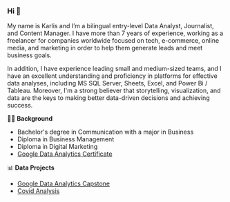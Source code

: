 ### Hi 👋

My name is Karlis and I’m a bilingual entry-level Data Analyst, Journalist, and  Content Manager. I have more than  7 years of experience, working as a freelancer for companies worldwide focused on tech, e-commerce, online media, and marketing in order to help them generate leads and meet business goals.

In addition, I have experience leading small and medium-sized teams, and I have an excellent understanding and proficiency in platforms for effective data analyses, including  MS SQL Server, Sheets, Excel, and Power Bi / Tableau. Moreover,  I'm a strong believer that storytelling, visualization, and data are the keys to making better data-driven decisions and achieving success.

👩‍🎓 **Background**
- Bachelor's degree in Communication with a major in Business
- Diploma in Business Management
- Diploma in Digital Marketing 
-  [Google Data Analytics Certificate](https://coursera.org/share/505963c4913852317fd6a018584e9488)


📊 **Data Projects**
-  [Google Data Analytics Capstone](https://github.com/Hkarlis18/Bellabeat_Google_Analytics_Capstone)
-  [Covid Analysis](https://github.com/Hkarlis18/Covid-Analysis)
